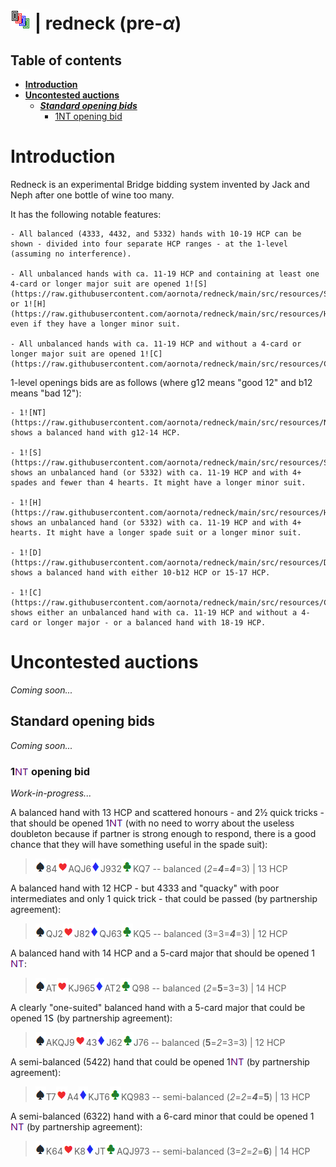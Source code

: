 # ![redneck](https://raw.githubusercontent.com/aornota/redneck/main/src/resources/tpoc-32x32.png) | redneck (pre-_α_)


## Table of contents

* [**Introduction**](#Introduction)
* [**Uncontested auctions**](#Uncontested_auctions)
  * [_**Standard opening bids**_](#Standard_opening_bids)
    * [1NT opening bid](#1NT_opening_bid)

# <a name="Introduction"> Introduction

Redneck is an experimental Bridge bidding system invented by Jack and Neph after one bottle of wine too many.

It has the following notable features:

    - All balanced (4333, 4432, and 5332) hands with 10-19 HCP can be shown - divided into four separate HCP ranges - at the 1-level (assuming no interference).

    - All unbalanced hands with ca. 11-19 HCP and containing at least one 4-card or longer major suit are opened 1![S](https://raw.githubusercontent.com/aornota/redneck/main/src/resources/S.png) or 1![H](https://raw.githubusercontent.com/aornota/redneck/main/src/resources/H.png), even if they have a longer minor suit.

    - All unbalanced hands with ca. 11-19 HCP and without a 4-card or longer major suit are opened 1![C](https://raw.githubusercontent.com/aornota/redneck/main/src/resources/C.png).

1-level openings bids are as follows (where g12 means "good 12" and b12 means "bad 12"):

    - 1![NT](https://raw.githubusercontent.com/aornota/redneck/main/src/resources/NT.png) shows a balanced hand with g12-14 HCP.

    - 1![S](https://raw.githubusercontent.com/aornota/redneck/main/src/resources/S.png) shows an unbalanced hand (or 5332) with ca. 11-19 HCP and with 4+ spades and fewer than 4 hearts. It might have a longer minor suit.

    - 1![H](https://raw.githubusercontent.com/aornota/redneck/main/src/resources/H.png) shows an unbalanced hand (or 5332) with ca. 11-19 HCP and with 4+ hearts. It might have a longer spade suit or a longer minor suit.

    - 1![D](https://raw.githubusercontent.com/aornota/redneck/main/src/resources/D.png) shows a balanced hand with either 10-b12 HCP or 15-17 HCP.

    - 1![C](https://raw.githubusercontent.com/aornota/redneck/main/src/resources/C.png) shows either an unbalanced hand with ca. 11-19 HCP and without a 4-card or longer major - or a balanced hand with 18-19 HCP.



# <a name="Uncontested_auctions"> Uncontested auctions

_Coming soon..._




## <a name="Standard_opening_bids"> Standard opening bids

_Coming soon..._



### <a name="1NT_opening_bid"> 1![NT](https://raw.githubusercontent.com/aornota/redneck/main/src/resources/NT.png) opening bid

_Work-in-progress..._


A balanced hand with 13 HCP and scattered honours - and 2½ quick tricks - that should be opened 1![NT](https://raw.githubusercontent.com/aornota/redneck/main/src/resources/NT.png) (with no need to worry about the useless doubleton because if partner is strong enough to respond, there is a good chance that they will have something useful in the spade suit):

> ![spade](https://raw.githubusercontent.com/aornota/redneck/main/src/resources/spade.png)84![heart](https://raw.githubusercontent.com/aornota/redneck/main/src/resources/heart.png)AQJ6![diamond](https://raw.githubusercontent.com/aornota/redneck/main/src/resources/diamond.png)J932![club](https://raw.githubusercontent.com/aornota/redneck/main/src/resources/club.png)KQ7 -- balanced (_2_=_**4**_=_**4**_=3) | 13 HCP

A balanced hand with 12 HCP - but 4333 and "quacky" with poor intermediates and only 1 quick trick - that could be passed (by partnership agreement):

> ![spade](https://raw.githubusercontent.com/aornota/redneck/main/src/resources/spade.png)QJ2![heart](https://raw.githubusercontent.com/aornota/redneck/main/src/resources/heart.png)J82![diamond](https://raw.githubusercontent.com/aornota/redneck/main/src/resources/diamond.png)QJ63![club](https://raw.githubusercontent.com/aornota/redneck/main/src/resources/club.png)KQ5 -- balanced (3=3=_**4**_=3) | 12 HCP

A balanced hand with 14 HCP and a 5-card major that should be opened 1![NT](https://raw.githubusercontent.com/aornota/redneck/main/src/resources/NT.png):

> ![spade](https://raw.githubusercontent.com/aornota/redneck/main/src/resources/spade.png)AT![heart](https://raw.githubusercontent.com/aornota/redneck/main/src/resources/heart.png)KJ965![diamond](https://raw.githubusercontent.com/aornota/redneck/main/src/resources/diamond.png)AT2![club](https://raw.githubusercontent.com/aornota/redneck/main/src/resources/club.png)Q98 -- balanced (_2_=**5**=3=3) | 14 HCP

A clearly "one-suited" balanced hand with a 5-card major that could be opened 1![S](https://raw.githubusercontent.com/aornota/redneck/main/src/resources/S.png) (by partnership agreement):

> ![spade](https://raw.githubusercontent.com/aornota/redneck/main/src/resources/spade.png)AKQJ9![heart](https://raw.githubusercontent.com/aornota/redneck/main/src/resources/heart.png)43![diamond](https://raw.githubusercontent.com/aornota/redneck/main/src/resources/diamond.png)J62![club](https://raw.githubusercontent.com/aornota/redneck/main/src/resources/club.png)J76 -- balanced (**5**=_2_=3=3) | 12 HCP

A semi-balanced (5422) hand that could be opened 1![NT](https://raw.githubusercontent.com/aornota/redneck/main/src/resources/NT.png) (by partnership agreement):

> ![spade](https://raw.githubusercontent.com/aornota/redneck/main/src/resources/spade.png)T7![heart](https://raw.githubusercontent.com/aornota/redneck/main/src/resources/heart.png)A4![diamond](https://raw.githubusercontent.com/aornota/redneck/main/src/resources/diamond.png)KJT6![club](https://raw.githubusercontent.com/aornota/redneck/main/src/resources/club.png)KQ983 -- semi-balanced (_2_=_2_=_**4**_=**5**) | 13 HCP

A semi-balanced (6322) hand with a 6-card minor that could be opened 1![NT](https://raw.githubusercontent.com/aornota/redneck/main/src/resources/NT.png) (by partnership agreement):

> ![spade](https://raw.githubusercontent.com/aornota/redneck/main/src/resources/spade.png)K64![heart](https://raw.githubusercontent.com/aornota/redneck/main/src/resources/heart.png)K8![diamond](https://raw.githubusercontent.com/aornota/redneck/main/src/resources/diamond.png)JT![club](https://raw.githubusercontent.com/aornota/redneck/main/src/resources/club.png)AQJ973 -- semi-balanced (3=_2_=_2_=**6**) | 14 HCP
















